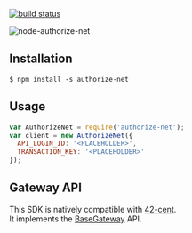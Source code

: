 [![build status](https://travis-ci.org/continuous-software/node-authorize-net.svg?branch=master)](https://travis-ci.org/continuous-software/node-authorize-net)

![node-authorize-net](http://www.merchantbottomline.com/images/authorizenet.png)

## Installation

    $ npm install -s authorize-net

## Usage

```javascript
var AuthorizeNet = require('authorize-net');
var client = new AuthorizeNet({
  API_LOGIN_ID: '<PLACEHOLDER>',
  TRANSACTION_KEY: '<PLACEHOLDER>'
});
```

## Gateway API

This SDK is natively compatible with [42-cent](https://github.com/continuous-software/42-cent).  
It implements the [BaseGateway](https://github.com/continuous-software/42-cent-base) API.
